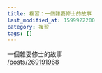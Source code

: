```yaml
---
title: 複習：一個雜耍修士的故事
last_modified_at: 1599922200
category: 複習
tags: []
---
```


<p>一個雜耍修士的故事<br>
<a href="/posts/269191968" target="_blank">/posts/269191968</a></p>

<p>&nbsp;</p>

